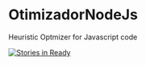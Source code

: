 # OtimizadorNodeJs
Heuristic Optmizer for Javascript code


[![Stories in Ready](https://badge.waffle.io/ffarzat/OtimizadorNodeJs.png?label=ready&title=Ready)](http://waffle.io/ffarzat/OtimizadorNodeJs)
